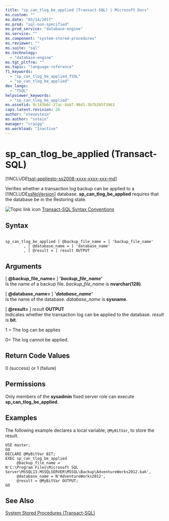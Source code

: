 ```yaml
---
title: "sp_can_tlog_be_applied (Transact-SQL) | Microsoft Docs"
ms.custom: ""
ms.date: "03/14/2017"
ms.prod: "sql-non-specified"
ms.prod_service: "database-engine"
ms.service: ""
ms.component: "system-stored-procedures"
ms.reviewer: ""
ms.suite: "sql"
ms.technology: 
  - "database-engine"
ms.tgt_pltfrm: ""
ms.topic: "language-reference"
f1_keywords: 
  - "sp_can_tlog_be_applied_TSQL"
  - "sp_can_tlog_be_applied"
dev_langs: 
  - "TSQL"
helpviewer_keywords: 
  - "sp_can_tlog_be_applied"
ms.assetid: 9c143b6c-27ac-4ab7-98d1-3b7b265f3963
caps.latest.revision: 26
author: "stevestein"
ms.author: "sstein"
manager: "craigg"
ms.workload: "Inactive"
---
```

# sp_can_tlog_be_applied (Transact-SQL)
[!INCLUDE[tsql-appliesto-ss2008-xxxx-xxxx-xxx-md](../../includes/tsql-appliesto-ss2008-xxxx-xxxx-xxx-md.md)]

  Verifies whether a transaction log backup can be applied to a [!INCLUDE[ssNoVersion](../../includes/ssnoversion-md.md)] database. **sp_can_tlog_be_applied** requires that the database be in the Restoring state.  
  
 ![Topic link icon](../../database-engine/configure-windows/media/topic-link.gif "Topic link icon") [Transact-SQL Syntax Conventions](../../t-sql/language-elements/transact-sql-syntax-conventions-transact-sql.md)  
  
## Syntax  
  
```  
  
sp_can_tlog_be_applied [ @backup_file_name = ] 'backup_file_name'   
        , [ @database_name = ] 'database_name'   
        , [ @result = ] result OUTPUT  
```  
  
## Arguments  
 [ **@backup_file_name=** ] **'***backup_file_name***'**  
 Is the name of a backup file. *backup_file_name* is **nvarchar(128)**.  
  
 [ **@database_name=** ] **'***database_name***'**  
 Is the name of the database. *database_name* is **sysname**.  
  
 [ **@result=** ] *result* **OUTPUT**  
 Indicates whether the transaction log can be applied to the database. *result* is **bit**.  
  
 1 = The log can be applies  
  
 0= The log cannot be applied.  
  
## Return Code Values  
 0 (success) or 1 (failure)  
  
## Permissions  
 Only members of the **sysadmin** fixed server role can execute **sp_can_tlog_be_applied**.  
  
## Examples  
 The following example declares a local variable, `@MyBitVar`, to store the result.  
  
```  
USE master;  
GO  
DECLARE @MyBitVar BIT;  
EXEC sp_can_tlog_be_applied  
     @backup_file_name =   
N'C:\Program Files\Microsoft SQL Server\MSSQL13.MSSQLSERVER\MSSQL\Backup\AdventureWorks2012.bak',  
     @database_name = N'AdventureWorks2012',  
     @result = @MyBitVar OUTPUT;  
GO  
```  
  
## See Also  
 [System Stored Procedures &#40;Transact-SQL&#41;](../../relational-databases/system-stored-procedures/system-stored-procedures-transact-sql.md)  
  
  
